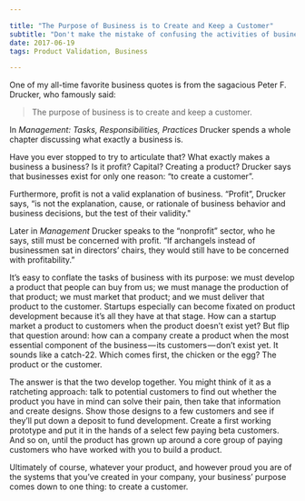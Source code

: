 ```yaml
---

title: "The Purpose of Business is to Create and Keep a Customer"
subtitle: "Don't make the mistake of confusing the activities of business with its purpose. "
date: 2017-06-19 
tags: Product Validation, Business

---
```


One of my all-time favorite business quotes is from the sagacious Peter F. Drucker, who famously said:

> The purpose of business is to create and keep a customer.

In _Management: Tasks, Responsibilities, Practices_ Drucker spends a whole chapter discussing what exactly a business is.

Have you ever stopped to try to articulate that? What exactly makes a business a business? Is it profit? Capital? Creating a product? Drucker says that businesses exist for only one reason: “to create a customer”.

Furthermore, profit is not a valid explanation of business. “Profit”, Drucker says, “is not the explanation, cause, or rationale of business behavior and business decisions, but the test of their validity."

Later in _Management_ Drucker speaks to the “nonprofit” sector, who he says, still must be concerned with profit. “If archangels instead of businessmen sat in directors’ chairs, they would still have to be concerned with profitability.”

It’s easy to conflate the tasks of business with its purpose: we must develop a product that people can buy from us; we must manage the production of that product; we must market that product; and we must deliver that product to the customer. Startups especially can become fixated on product development because it’s all they have at that stage. How can a startup market a product to customers when the product doesn’t exist yet? But flip that question around: how can a company create a product when the most essential component of the business — its customers — don’t exist yet. It sounds like a catch-22\. Which comes first, the chicken or the egg? The product or the customer.

The answer is that the two develop together. You might think of it as a ratcheting approach: talk to potential customers to find out whether the product you have in mind can solve their pain, then take that information and create designs. Show those designs to a few customers and see if they’ll put down a deposit to fund development. Create a first working prototype and put it in the hands of a select few paying beta customers. And so on, until the product has grown up around a core group of paying customers who have worked with you to build a product.

Ultimately of course, whatever your product, and however proud you are of the systems that you’ve created in your company, your business’ purpose comes down to one thing: to create a customer.


